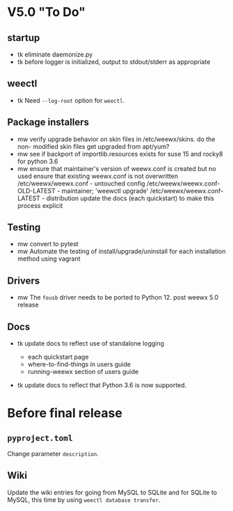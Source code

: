 # V5.0 "To Do"

## startup

- tk eliminate daemonize.py
- tk before logger is initialized, output to stdout/stderr as appropriate

## weectl

- tk Need `--log-root` option for `weectl`.


## Package installers

- mw verify upgrade behavior on skin files in /etc/weewx/skins.  do the non-
    modified skin files get upgraded from apt/yum?
- mw see if backport of importlib.resources exists for suse 15 and rocky8 for
    python 3.6
- mw ensure that maintainer's version of weewx.conf is created but no used
  ensure that existing weewx.conf is not overwritten
    /etc/weewx/weewx.conf - untouched config
    /etc/weewx/weewx.conf-OLD-LATEST - maintainer; 'weewctl upgrade'
    /etc/weewx/weewx.conf-LATEST - distribution
  update the docs (each quickstart) to make this process explicit

## Testing

- mw convert to pytest
- mw Automate the testing of install/upgrade/uninstall for each installation
    method using vagrant


## Drivers

- mw The `fousb` driver needs to be ported to Python 12.  post weewx 5.0 release


## Docs

- tk update docs to reflect use of standalone logging
  - each quickstart page
  - where-to-find-things in users guide
  - running-weewx section of users guide

- tk update docs to reflect that Python 3.6 is now supported.


# Before final release

## `pyproject.toml`

Change parameter `description`.


## Wiki

Update the wiki entries for going from MySQL to SQLite and for SQLite to MySQL,
this time by using `weectl database transfer`.

